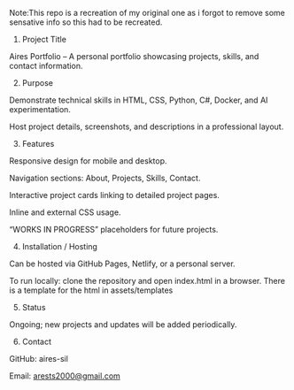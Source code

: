 Note:This repo is a recreation of my original one as i forgot to remove some sensative info so this had to be recreated.
1. Project Title

Aires Portfolio – A personal portfolio showcasing projects, skills, and contact information.

2. Purpose

Demonstrate technical skills in HTML, CSS, Python, C#, Docker, and AI experimentation.

Host project details, screenshots, and descriptions in a professional layout.

3. Features

Responsive design for mobile and desktop.

Navigation sections: About, Projects, Skills, Contact.

Interactive project cards linking to detailed project pages.

Inline and external CSS usage.

“WORKS IN PROGRESS” placeholders for future projects.

4. Installation / Hosting

Can be hosted via GitHub Pages, Netlify, or a personal server.

To run locally: clone the repository and open index.html in a browser.
There is a template for the html in assets/templates

5. Status

Ongoing; new projects and updates will be added periodically.

6. Contact

GitHub: aires-sil

Email: arests2000@gmail.com

